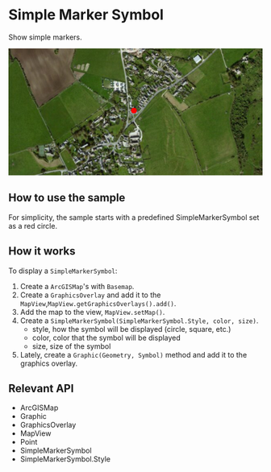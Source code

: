 <h1>Simple Marker Symbol</h1>

<p>Show simple markers.</p>

<p><img src="SimpleMarkerSymbol.png"/></p>

<h2>How to use the sample</h2>

<p>For simplicity, the sample starts with a predefined SimpleMarkerSymbol set as a red circle.</p>

<h2>How it works</h2>

<p>To display a <code>SimpleMarkerSymbol</code>:</p>

<ol>
    <li>Create a <code>ArcGISMap</code>'s with <code>Basemap</code>.</li>
    <li>Create a <code>GraphicsOverlay</code> and add it to the <code>MapView</code>,<code>MapView.getGraphicsOverlays().add()</code>.</li>
    <li>Add the map to the view, <code>MapView.setMap()</code>.  </li>
    <li>Create a <code>SimpleMarkerSymbol(SimpleMarkerSymbol.Style, color, size)</code>.
        <ul><li>style, how the symbol will be displayed (circle, square, etc.)</li>
            <li>color, color that the symbol will be displayed</li>
            <li>size, size of the symbol</li></ul></li>
    <li>Lately, create a <code>Graphic(Geometry, Symbol)</code> method and add it to the graphics overlay.</li>
</ol>

<h2>Relevant API</h2>

<ul>
    <li>ArcGISMap</li>
    <li>Graphic</li>
    <li>GraphicsOverlay</li>
    <li>MapView</li>
    <li>Point</li>
    <li>SimpleMarkerSymbol</li>
    <li>SimpleMarkerSymbol.Style</li>
</ul>



